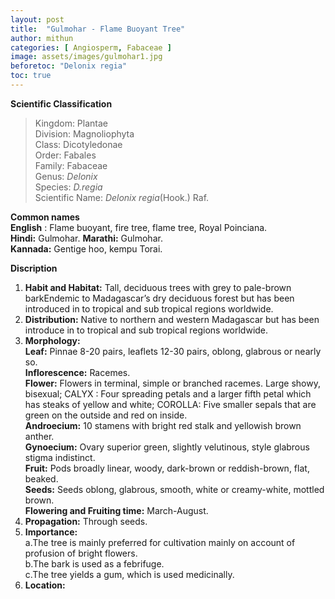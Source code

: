 ```yaml
---
layout: post
title:  "Gulmohar - Flame Buoyant Tree"
author: mithun
categories: [ Angiosperm, Fabaceae ]
image: assets/images/gulmohar1.jpg
beforetoc: "Delonix regia"
toc: true
---
```


**Scientific Classification**  
>Kingdom:			Plantae  
>Division:			Magnoliophyta  
>Class:				Dicotyledonae  
>Order:				Fabales   
>Family:			Fabaceae  
>Genus:				*Delonix*  
>Species:			*D.regia*  
>Scientific Name:	*Delonix regia*(Hook.) Raf.  
 

**Common names**  
**English** : Flame buoyant, fire tree, flame tree, Royal Poinciana.  
**Hindi:** Gulmohar.
**Marathi:** Gulmohar.   
**Kannada:**  Gentige hoo, kempu Torai.  
 
  
**Discription**  
1. **Habit and Habitat:** Tall, deciduous trees with grey to pale-brown barkEndemic to Madagascar’s dry deciduous forest but has been introduced in to tropical and sub tropical regions worldwide.  
2. **Distribution:** Native to northern and western Madagascar but has been introduce in to tropical and sub tropical regions worldwide.  
3. **Morphology:**  
**Leaf:** Pinnae 8-20 pairs, leaflets 12-30 pairs, oblong, glabrous or nearly so.  
**Inflorescence:** Racemes.  
**Flower:** Flowers in terminal, simple or branched racemes. Large showy, bisexual; CALYX : Four spreading petals and a larger fifth petal which has steaks of yellow and white; COROLLA: Five smaller sepals that are green on the outside and red on inside.  
**Androecium:** 10 stamens with bright red stalk and yellowish brown anther.  
**Gynoecium:** Ovary superior green, slightly velutinous, style glabrous stigma indistinct.  
**Fruit:** Pods broadly linear, woody, dark-brown or reddish-brown, flat, beaked.  
**Seeds:** Seeds oblong, glabrous, smooth, white or creamy-white, mottled brown.  
**Flowering and Fruiting time:** March-August.  
4. **Propagation:** Through seeds.  
5. **Importance:**  
a.The tree is mainly preferred for cultivation mainly on account of profusion of bright flowers.  
b.The bark is used as a febrifuge.  
c.The tree yields a gum, which is used medicinally.  
6. **Location:** 
    


